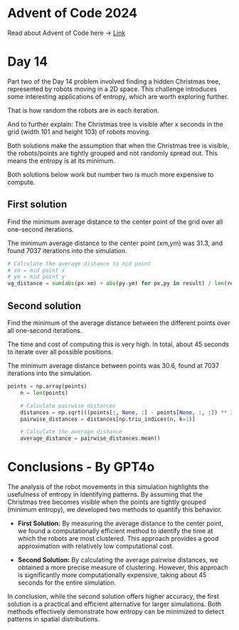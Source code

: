 # Advent of Code 2024
Read about Advent of Code here -> [Link](https://adventofcode.com/)

# Day 14
Part two of the Day 14 problem involved finding a hidden Christmas tree, represented by robots moving in a 2D space. 
This challenge introduces some interesting applications of entropy, which are worth exploring further. 

That is how random the robots are in each iteration. 

And to further explain: The Christmas tree is visible after x seconds in the grid (width 101 and height 103) of robots moving.

Both solutions make the assumption that when the Christmas tree is visible, the robots/points are tightly grouped 
and not randomly spread out. This means the entropy is at its minimum.

Both solutions below work but number two is much more expensive to compute.

## First solution 
Find the minimum average distance to the center point of the grid over all one-second iterations.

The minimum average distance to the center point (xm,ym) was 31.3, and found 7037 iterations into the simulation.

```python
# Calculate the average distance to mid point
# xm = mid point x
# ym = mid point y
vg_distance = sum(abs(px-xm) + abs(py-ym) for px,py in result) / len(result)
```


## Second solution
Find the minimum of the average distance between the different points over all one-second iterations.

The time and cost of computing this is very high. In total, about 45 seconds to iterate over all possible positions.

The minimum average distance between points was 30.6, found at 7037 iterations into the simulation.

```python
points = np.array(points)
    n = len(points)

    # Calculate pairwise distances
    distances = np.sqrt(((points[:, None, :] - points[None, :, :]) ** 2).sum(axis=-1))
    pairwise_distances = distances[np.triu_indices(n, k=1)]

    # Calculate the average distance
    average_distance = pairwise_distances.mean()
```

# Conclusions - By GPT4o 

The analysis of the robot movements in this simulation highlights the usefulness of entropy in identifying patterns. By assuming that the Christmas tree becomes visible when the points are tightly grouped (minimum entropy), we developed two methods to quantify this behavior.

- **First Solution:** By measuring the average distance to the center point, we found a computationally efficient method to identify the time at which the robots are most clustered. This approach provides a good approximation with relatively low computational cost.

- **Second Solution:** By calculating the average pairwise distances, we obtained a more precise measure of clustering. However, this approach is significantly more computationally expensive, taking about 45 seconds for the entire simulation.

In conclusion, while the second solution offers higher accuracy, the first solution is a practical and efficient alternative for larger simulations. Both methods effectively demonstrate how entropy can be minimized to detect patterns in spatial distributions.

